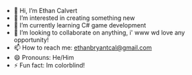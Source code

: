 - 👋 Hi, I’m Ethan Calvert
- 👀 I’m interested in creating something new
- 🌱 I’m currently learning C# game development 
- 💞️ I’m looking to collaborate on anything, i'                                                                                        www    wd love any opportunity!
- 📫 How to reach me: ethanbryantcal@gmail.com
- 😄 Pronouns: He/Him
- ⚡ Fun fact: Im colorblind!

<!---
EthanBCal/EthanBCal is a ✨ special ✨ repository because its `README.md` (this file) appears on your GitHub profile.
You can click the Preview link to take a look at your changes.
--->
